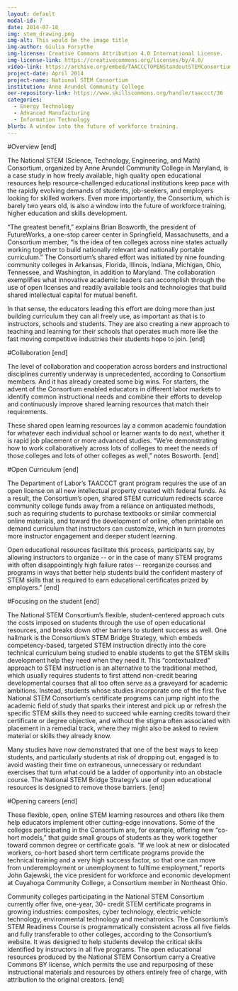 ```yaml
---
layout: default
modal-id: 7
date: 2014-07-18
img: stem_drawing.png
img-alt: This would be the image title
img-author: Giulia Forsythe
img-license: Creative Commons Attribution 4.0 International License.
img-license-link: https://creativecommons.org/licenses/by/4.0/
video-link: https://archive.org/embed/TAACCCTOPENStandoutSTEMConsortium
project-date: April 2014
project-name: National STEM Consortium
institution: Anne Arundel Community College
oer-repository-link: https://www.skillscommons.org/handle/taaccct/36
categories:
  - Energy Technology
  - Advanced Manufacturing
  - Information Technology
blurb: A window into the future of workforce training.
---
```

#Overview
[end]

The National STEM (Science, Technology, Engineering, and Math) Consortium, organized by Anne Arundel Community College in Maryland, is a case study in how freely available, high quality open educational resources help resource-challenged educational institutions keep pace with the rapidly evolving demands of students, job-seekers, and employers looking for skilled workers. Even more   importantly, the Consortium, which is barely two years old, is also a window into the future of workforce training, higher education and skills development.

“The greatest benefit,” explains Brian Bosworth, the   president of FutureWorks, a one-stop career center in Springfield, Massachusetts, and a Consortium member, “is the idea of ten colleges across nine states actually working together to build nationally relevant and nationally portable curriculum.” The Consortium’s shared effort was initiated by nine founding community colleges in Arkansas, Florida, Illinois, Indiana, Michigan, Ohio, Tennessee, and Washington, in addition to Maryland. The collaboration exemplifies what innovative academic leaders can accomplish through the use of open licenses and readily available tools and technologies that build shared intellectual capital for mutual benefit.

In that sense, the educators leading this effort are doing more than just building curriculum they can all freely use, as important as that is to instructors, schools and students. They are also creating a new approach to teaching and learning for their schools that operates much more like the fast moving competitive industries their students hope to join.
[end]

#Collaboration
[end]

The level of collaboration and cooperation across borders and instructional disciplines currently underway is unprecedented, according to Consortium members. And it has already created some big wins. For starters, the advent of the Consortium enabled educators in different labor markets to identify common instructional needs and combine their efforts to develop and continuously improve shared learning resources that match their requirements.

These shared open learning resources lay a common academic foundation for whatever each individual school or learner wants to do next, whether it is rapid job placement or more advanced studies. “We’re demonstrating how to work collaboratively across lots of colleges to meet the needs of those colleges and lots of other colleges as well,” notes Bosworth.
[end]

#Open Curriculum
[end]

The Department of Labor’s TAACCCT grant program requires the use of an open license on all new intellectual property created with federal funds. As a result, the Consortium’s open, shared STEM curriculum redirects scarce community college funds away from a reliance on antiquated methods, such as requiring students to purchase textbooks or similar commercial online materials, and toward the development of online, often printable on demand curriculum that instructors can customize, which in turn promotes more instructor engagement and deeper student learning.

Open educational resources facilitate this process, participants say, by allowing instructors to organize --  or in the case of many STEM programs with often disappointingly high failure rates -- reorganize courses and programs in ways that better help students build the confident mastery of STEM skills that is required to earn educational certificates prized by employers."
[end]

#Focusing on the student
[end]

The National STEM Consortium’s flexible, student-centered approach cuts the costs imposed on students through the use of open educational resources, and breaks down other barriers to student success as well. One hallmark is the Consortium’s STEM Bridge Strategy, which embeds competency-based, targeted STEM instruction directly into the core technical curriculum being studied to enable students to get the STEM skills development help they need when they need it. This “contextualized” approach to STEM instruction is an alternative to the traditional method, which usually requires students to first attend non-credit bearing developmental courses that all too often serve as a graveyard for academic ambitions. Instead, students whose studies incorporate one of the first five National STEM   Consortium’s certificate programs can jump right into the academic field of study that sparks their interest and pick up or refresh the specific STEM skills they need to succeed while earning credits toward their certificate or degree objective, and without the stigma often associated with placement in a remedial track, where they might also be asked to review material or skills they already know.

Many studies have now demonstrated that one of the best ways to keep students, and particularly students at   risk of dropping out, engaged is to avoid wasting their time on extraneous, unnecessary or redundant exercises that turn what could be a ladder of opportunity into an obstacle course. The National STEM Bridge Strategy’s use of open educational resources is designed to remove those barriers.
[end]

#Opening careers
[end]

These flexible, open, online STEM learning resources and others like them help educators implement other cutting-edge innovations. Some of the colleges participating in the Consortium are, for example, offering new “co-hort models,” that guide small groups of students as they work together toward common degree or certificate goals. “If we look at new or dislocated workers, co-hort based short term certificate programs provide the technical training and a very high success factor, so that one can move from underemployment or unemployment to fulltime employment,” reports John Gajewski, the vice president for workforce and economic development at Cuyahoga Community College, a Consortium member in Northeast Ohio.

Community colleges participating in the National STEM Consortium currently offer five, one-year, 30-  credit STEM certificate programs in growing industries: composites, cyber technology, electric vehicle technology, environmental technology and mechatronics. The Consortium’s STEM Readiness Course is programmatically consistent across all five fields and fully transferable to other colleges, according to the Consortium’s website. It was designed to help students develop the critical skills identified by   instructors in all five programs.  The open educational resources produced by the National STEM Consortium carry a Creative Commons BY license, which permits the use and repurposing of these instructional materials and resources by others entirely free of charge, with attribution to the original creators.
[end]
